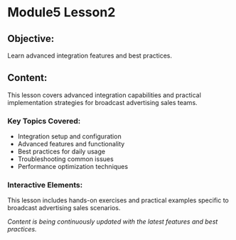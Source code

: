 # Module5 Lesson2 

## Objective:
Learn advanced integration features and best practices.

## Content:

This lesson covers advanced integration capabilities and practical implementation strategies for broadcast advertising sales teams.

### Key Topics Covered:
- Integration setup and configuration
- Advanced features and functionality  
- Best practices for daily usage
- Troubleshooting common issues
- Performance optimization techniques

### Interactive Elements:
This lesson includes hands-on exercises and practical examples specific to broadcast advertising sales scenarios.

*Content is being continuously updated with the latest features and best practices.*
